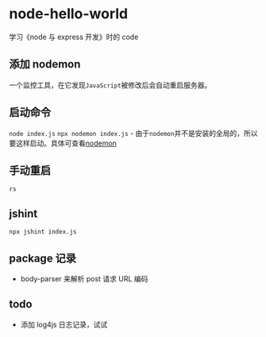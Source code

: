 # node-hello-world

学习《node 与 express 开发》时的 code

## 添加 nodemon

一个监控工具，在它发现`JavaScript`被修改后会自动重启服务器。

## 启动命令

`node index.js`
`npx nodemon index.js` - 由于`nodemon`并不是安装的全局的，所以要这样启动。具体可查看[nodemon](https://github.com/remy/nodemon)

## 手动重启

`rs`

## jshint

`npx jshint index.js`

## package 记录

- body-parser 来解析 post 请求 URL 编码

## todo

- 添加 log4js 日志记录，试试
